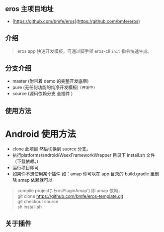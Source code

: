 ## eros 主项目地址
- [https://github.com/bmfe/eros](https://github.com/bmfe/eros)


## 介绍

> eros app 快速开发模板，可通过脚手架 eros-cli `init` 指令快速生成。

## 分支介绍

- master (附带着 demo 的完整开发底层)
- pure (无任何功能的纯净开发模板) `(开发中)`
- source (源码依赖分支 全插件 )

## 使用方法
#  Android 使用方法
* clone 此项目 然后切换到 suorce 分支。
* 执行platforms/android/WeexFrameworkWrapper 目录下 install.sh 文件 （下载依赖。）
* 运行项目即可
* 如果你不想使用某个插件 如：amap 你可以在 app 目录的 build.gradle 里删除 amap 依赖就可以
> compile project(':ErosPluginAmap') 即 amap 依赖，<br/>git clone https://github.com/bmfe/eros-template.git <br/> git checkout source <br/>sh install.sh
## 关于插件


